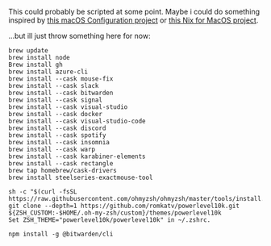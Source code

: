 This could probably be scripted at some point. Maybe i could do something inspired by [this macOS Configuration project](https://github.com/bkuhlmann/mac_os-config) or [this Nix for MacOS project](https://github.com/dustinlyons/nixos-config).

...but ill just throw something here for now:

```
brew update
brew install node
Brew install gh
brew install azure-cli
brew install --cask mouse-fix
brew install --cask slack 
brew install --cask bitwarden
brew install --cask signal
brew install --cask visual-studio
brew install --cask docker
brew install --cask visual-studio-code
brew install --cask discord
brew install --cask spotify
brew install --cask insomnia
brew install --cask warp
brew install --cask karabiner-elements
brew install --cask rectangle
brew tap homebrew/cask-drivers
brew install steelseries-exactmouse-tool

sh -c "$(curl -fsSL https://raw.githubusercontent.com/ohmyzsh/ohmyzsh/master/tools/install.sh)"
git clone --depth=1 https://github.com/romkatv/powerlevel10k.git ${ZSH_CUSTOM:-$HOME/.oh-my-zsh/custom}/themes/powerlevel10k
Set ZSH_THEME="powerlevel10k/powerlevel10k" in ~/.zshrc.

npm install -g @bitwarden/cli
```
